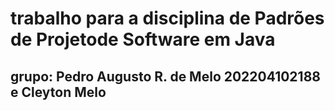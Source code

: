 # trabalho para a disciplina de Padrões de Projetode Software em Java

## grupo: Pedro Augusto R. de Melo 202204102188 e Cleyton Melo 
